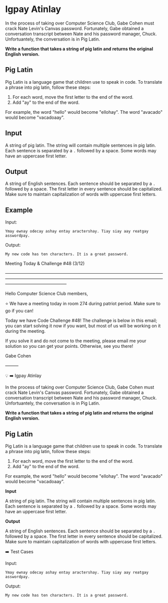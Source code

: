 # Igpay Atinlay

In the process of taking over Computer Science Club, Gabe Cohen must crack Nate Levin's Canvas password. Fortunately, Gabe obtained a conversation transcript between Nate and his password manager, Chuck. Unfortuantely, the conversation is in Pig Latin.

**Write a function that takes a string of pig latin and returns the original English version.**

## Pig Latin

Pig Latin is a language game that children use to speak in code. To translate a phrase into pig latin, follow these steps:
1. For each word, move the first letter to the end of the word.
2. Add "ay" to the end of the word.

For example, the word "hello" would become "ellohay".
The word "avacado" would become "vacadoaay".

## Input

A string of pig latin. 
The string will contain multiple sentences in pig latin.
Each sentence is separated by a ```.``` followed by a space.
Some words may have an uppercase first letter.

## Output

A string of English sentences. Each sentence should be separated by a ```.``` followed by a space.
The first letter in every sentence should be capitalized.
Make sure to maintain capitalization of words with uppercase first letters.

## Example

Input:
```
Ymay ewnay odecay ashay entay aractershay. Tiay siay aay reatgay asswordpay.
```

Output:

```
My new code has ten characters. It is a great password.
```

Meeting Today & Challenge #48 (3/12)

——————————————————————————————————————————————————————————————————————————————————————

Hello Computer Science Club members,

⭐️ We have a meeting today in room 274 during patriot period.
Make sure to go if you can!

Today we have Code Challenge #48! The challenge is below in this email; you can start solving it now if you want, but most of us will be working on it during the meeting. 

If you solve it and do not come to the meeting, please email me your solution so you can get your points. Otherwise, see you there!

Gabe Cohen

———

💡 ➡️ Igpay Atinlay

In the process of taking over Computer Science Club, Gabe Cohen must crack Nate Levin's Canvas password. Fortunately, Gabe obtained a conversation transcript between Nate and his password manager, Chuck. Unfortuantely, the conversation is in Pig Latin.

**Write a function that takes a string of pig latin and returns the original English version.**

## Pig Latin

Pig Latin is a language game that children use to speak in code. To translate a phrase into pig latin, follow these steps:
1. For each word, move the first letter to the end of the word.
2. Add "ay" to the end of the word.

For example, the word "hello" would become "ellohay".
The word "avacado" would become "vacadoaay".

**Input**

A string of pig latin. 
The string will contain multiple sentences in pig latin.
Each sentence is separated by a ```.``` followed by a space.
Some words may have an uppercase first letter.

**Output**

A string of English sentences. Each sentence should be separated by a ```.``` followed by a space.
The first letter in every sentence should be capitalized.
Make sure to maintain capitalization of words with uppercase first letters.

➡️ Test Cases

Input:
```
Ymay ewnay odecay ashay entay aractershay. Tiay siay aay reatgay asswordpay.
```

Output:

```
My new code has ten characters. It is a great password.
```
